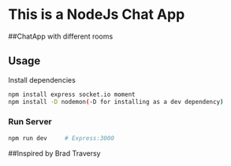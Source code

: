 # This is a NodeJs Chat App
##ChatApp with different rooms

## Usage

Install dependencies

```bash
npm install express socket.io moment
npm install -D nodemon(-D for installing as a dev dependency)
```

### Run Server

```bash
npm run dev     # Express:3000 
```
##Inspired by Brad Traversy
